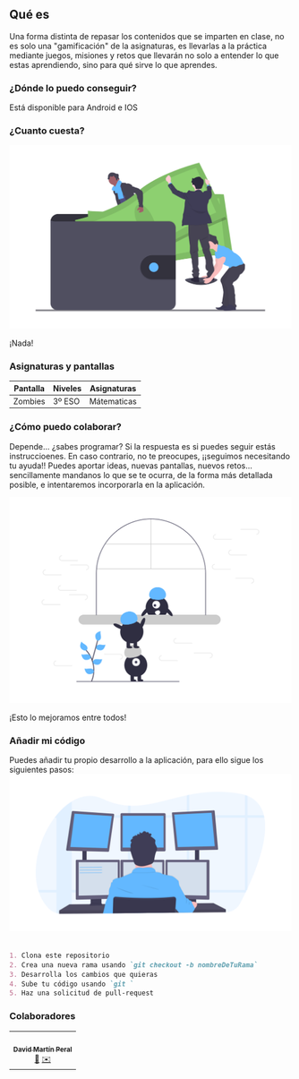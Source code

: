 ## Qué es

Una forma distinta de repasar los contenidos que se imparten en clase, no es solo una "gamificación" de la asignaturas, es llevarlas a la práctica mediante juegos, misiones y retos que llevarán no solo a entender lo que estas aprendiendo, sino para qué sirve lo que aprendes. 

### ¿Dónde lo puedo conseguir?

Está disponible para Android e IOS

### ¿Cuanto cuesta?
![Precio](https://raw.githubusercontent.com/NaMiTech/Room2Learn/gh-pages/docs/undraw_wallet_aym5.png)

¡Nada!

### Asignaturas y pantallas

| Pantalla | Niveles | Asignaturas |
| --- | --- | --- |
| Zombies | 3º ESO | Mátematicas |

### ¿Cómo puedo colaborar?

Depende... ¿sabes programar? Si la respuesta es si puedes seguir estás instruccioenes. En caso contrario, no te preocupes, ¡¡seguimos necesitando tu ayuda!! Puedes aportar ideas, nuevas pantallas, nuevos retos... sencillamente mandanos lo que se te ocurra, de la forma más detallada posible, e intentaremos incorporarla en la aplicación. 

![Colaboracion](https://raw.githubusercontent.com/NaMiTech/Room2Learn/gh-pages/docs/undraw_join_of2w.png)

¡Esto lo mejoramos entre todos!



### Añadir mi código

Puedes añadir tu propio desarrollo a la aplicación, para ello sigue los siguientes pasos: 
![Desarrolladores](https://raw.githubusercontent.com/NaMiTech/Room2Learn/gh-pages/docs/undraw_programming_2svr.png)

```markdown

1. Clona este repositorio
2. Crea una nueva rama usando `git checkout -b nombreDeTuRama` 
3. Desarrolla los cambios que quieras
4. Sube tu código usando `git ` 
5. Haz una solicitud de pull-request
```
### Colaboradores

<table>
  <tr>
<td align="center"><a href="https://github.com/crakernano"><img src="https://avatars.githubusercontent.com/u/8074507?s=96&v=4" width="100px;" alt=""/><br /><sub><b>David Martín Peral</b></sub></a><br /><a href="" title="Slack">💬</a> <a href="mailto:" title="email">✉️</a></td>    
  </tr>
</table>
